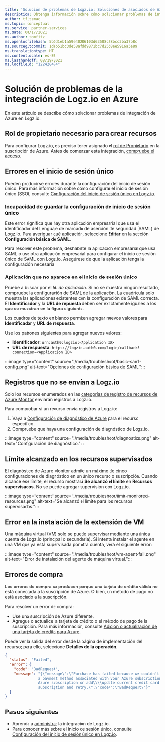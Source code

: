 ```yaml
---
title: 'Solución de problemas de Logz.io: Soluciones de asociados de Azure'
description: Obtenga información sobre cómo solucionar problemas de integración de Azure en Logz.io.
author: tfitzmac
ms.topic: conceptual
ms.service: partner-services
ms.date: 08/17/2021
ms.author: tomfitz
ms.openlocfilehash: 5b1d1eb1a59e40286103d63508c98bcc3ba37b8c
ms.sourcegitcommit: 1deb51bc3de58afdd9871bc7d2558ee5916a3e89
ms.translationtype: HT
ms.contentlocale: es-ES
ms.lasthandoff: 08/19/2021
ms.locfileid: "122428474"
---
```

# <a name="troubleshoot-logzio-integration-with-azure"></a>Solución de problemas de la integración de Logz.io en Azure

En este artículo se describe cómo solucionar problemas de integración de Azure en Logz.io.

## <a name="owner-role-needed-to-create-resource"></a>Rol de propietario necesario para crear recursos

Para configurar Logz.io, es preciso tener asignado el [rol de Propietario](../../role-based-access-control/rbac-and-directory-admin-roles.md#azure-roles) en la suscripción de Azure. Antes de comenzar esta integración, [compruebe el acceso](../../role-based-access-control/check-access.md).

## <a name="single-sign-on-errors"></a>Errores en el inicio de sesión único

Pueden producirse errores durante la configuración del inicio de sesión único. Para más información sobre cómo configurar el inicio de sesión único (SSO), consulte [Configuración del inicio de sesión único en Logz.io](setup-sso.md).

### <a name="unable-to-save-single-sign-on-settings"></a>Incapacidad de guardar la configuración de inicio de sesión único

Este error significa que hay otra aplicación empresarial que usa el identificador del Lenguaje de marcado de aserción de seguridad (SAML) de Logz.io. Para averiguar qué aplicación, seleccione **Editar** en la sección **Configuración básica de SAML**.

Para resolver este problema, deshabilite la aplicación empresarial que usa SAML o use otra aplicación empresarial para configurar el inicio de sesión único de SAML con Logz.io. Asegúrese de que la aplicación tenga la configuración necesaria.

### <a name="application-not-shown-in-single-sign-on"></a>Aplicación que no aparece en el inicio de sesión único

Pruebe a buscar por el _Id. de aplicación_. Si no se muestra ningún resultado, compruebe la configuración de SAML de la aplicación. La cuadrícula solo muestra las aplicaciones existentes con la configuración de SAML correcta. El **Identificador** y la **URL de repuesta** deben ser exactamente iguales a los que se muestran en la figura siguiente.

Los cuadros de texto en blanco permiten agregar nuevos valores para **Identificador** y **URL de respuesta**.

Use los patrones siguientes para agregar nuevos valores:

- **Identificador**: `urn:auth0:logzio:<Application ID>`
- **URL de respuesta**: `https://logzio.auth0.com/login/callback?connection=<Application ID>`

:::image type="content" source="./media/troubleshoot/basic-saml-config.png" alt-text="Opciones de configuración básica de SAML.":::

## <a name="logs-not-being-sent-to-logzio"></a>Registros que no se envían a Logz.io

Solo los recursos enumerados en las [categorías de registro de recursos de Azure Monitor](../../azure-monitor/essentials/resource-logs-categories.md) enviarán registros a Logz.io.

Para comprobar si un recurso envía registros a Logz.io:

1. Vaya a [Configuración de diagnóstico de Azure](../../azure-monitor/essentials/diagnostic-settings.md) para el recurso específico.
1. Compruebe que haya una configuración de diagnóstico de Logz.io.

:::image type="content" source="./media/troubleshoot/diagnostics.png" alt-text="Configuración de diagnóstico.":::

## <a name="limit-reached-in-monitored-resources"></a>Límite alcanzado en los recursos supervisados

El diagnóstico de Azure Monitor admite un máximo de cinco configuraciones de diagnóstico en un único recurso o suscripción. Cuando alcance ese límite, el recurso mostrará **Se alcanzó el límite** en **Recursos supervisados**. No se puede agregar supervisión con Logz.io.

:::image type="content" source="./media/troubleshoot/limit-monitored-resources.png" alt-text="Se alcanzó el límite para los recursos supervisados.":::

## <a name="vm-extension-installation-failed"></a>Error en la instalación de la extensión de VM

Una máquina virtual (VM) solo se puede supervisar mediante una única cuenta de Logz.io (principal o secundaria). Si intenta instalar el agente en una VM que ya está supervisada por otra cuenta, verá el siguiente error:

:::image type="content" source="./media/troubleshoot/vm-agent-fail.png" alt-text="Error de instalación del agente de máquina virtual.":::

## <a name="purchase-errors"></a>Errores de compra

Los errores de compra se producen porque una tarjeta de crédito válida no está conectada a la suscripción de Azure. O bien, un método de pago no está asociado a la suscripción.

Para resolver un error de compra:

- Use una suscripción de Azure diferente.
- Agregue o actualice la tarjeta de crédito o el método de pago de la suscripción. Para más información, consulte [Adición o actualización de una tarjeta de crédito para Azure](../../cost-management-billing/manage/change-credit-card.md).

Puede ver la salida del error desde la página de implementación del recurso; para ello, seleccione **Detalles de la operación**.

```json
{
  "status": "Failed",
  "error": {
    "code": "BadRequest",
    "message": "{\"message\":\"Purchase has failed because we couldn't find a valid credit card nor
               a payment method associated with your Azure subscription. Please use a different
               Azure subscription or add\\\\update current credit card or payment method for this
               subscription and retry.\",\"code\":\"BadRequest\"}"
  }
}
```

## <a name="next-steps"></a>Pasos siguientes

- Aprenda a [administrar](manage.md) la integración de Logz.io.
- Para conocer más sobre el inicio de sesión único, consulte [Configuración del inicio de sesión único en Logz.io](setup-sso.md).

